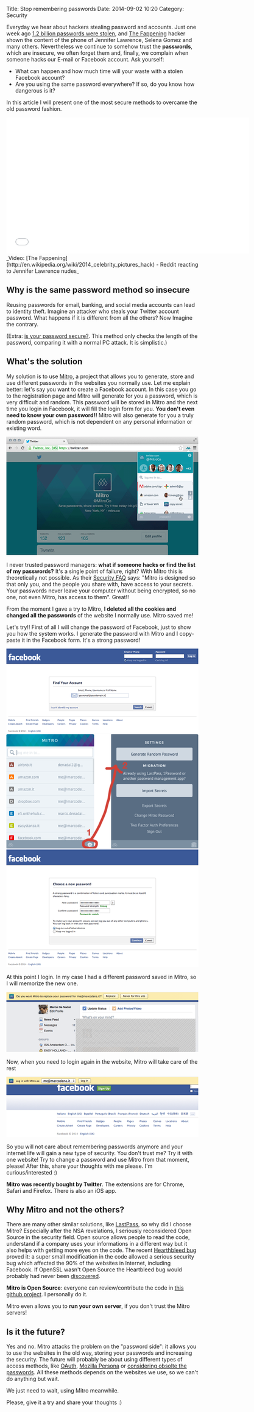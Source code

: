 Title: Stop remembering passwords
Date: 2014-09-02 10:20
Category: Security

Everyday we hear about hackers stealing password and accounts. Just one week ago [1.2 billion passwords were stolen](http://it.slashdot.org/story/14/09/01/2213202/hackers-behind-biggest-ever-password-theft-begin-attacks), and [The Fappening](http://en.wikipedia.org/wiki/2014_celebrity_pictures_hack) hacker shown the content of the phone of Jennifer Lawrence, Selena Gomez and many others. Nevertheless we continue to somehow trust the __passwords__, which are insecure, we often forget them and, finally, we complain when someone hacks our E-mail or Facebook account. Ask yourself:

* What can happen and how much time will your waste with a stolen Facebook account? 
* Are you using the same password everywhere? If so, do you know how dangerous is it?

In this article I will present one of the most secure methods to overcame the old password fashion.

<iframe width="637" height="358" src="//www.youtube.com/embed/vrQFBYgwQW8" frameborder="0" allowfullscreen></iframe>_Video: [The Fappening](http://en.wikipedia.org/wiki/2014_celebrity_pictures_hack) - Reddit reacting to Jennifer Lawrence nudes_

## Why is the same password method so insecure

Reusing passwords for email, banking, and social media accounts can lead to identity theft. Imagine an attacker who steals your Twitter account password. What happens if it is different from all the others? Now Imagine the contrary. 

(Extra: [is your password secure?](https://howsecureismypassword.net/). This method only checks the length of the password, comparing it with a normal PC attack. It is simplistic.)

## What's the solution

My solution is to use [Mitro](https://www.mitro.co/), a project that allows you to generate, store and use different passwords in the websites you normally use. Let me explain better: let's say you want to create a Facebook account. In this case you go to the registration page and Mitro will generate for you a password, which is very difficult and random. This password will be stored in Mitro and the next time you login in Facebook, it will fill the login form for you. __You don't even need to know your own password!!__ Mitro will also generate for you a truly random password, which is not dependent on any personal information or existing word.

![Mitro screenshot](/images/mitro.png)

I never trusted password managers: __what if someone hacks or find the list of my passwords?__ It's a single point of failure, right? With Mitro this is theoretically not possible. As their [Security FAQ](https://www.mitro.co/secure.html) says: "Mitro is designed so that only you, and the people you share with, have access to your secrets. Your passwords never leave your computer without being encrypted, so no one, not even Mitro, has access to them". Great!!

From the moment I gave a try to Mitro, __I deleted all the cookies and changed all the passwords__ of the website I normally use. Mitro saved me!

Let's try!! First of all I will change the password of Facebook, just to show you how the system works. I generate the password with Mitro and I copy-paste it in the Facebook form. It's a strong password!

![Facebook change password](/images/stop-password1.png)
![Mitro password generator](/images/mitro-passowrd-generation.png)
![Facebook change password2](/images/stop-password2.png)

At this point I login. In my case I had a different password saved in Mitro, so I will memorize the new one.

![Facebook login](/images/stop-password3.png)

Now, when you need to login again in the website, Mitro will take care of the rest

![Mitro Facebook login](/images/stop-password4.png)

So you will not care about remembering passwords anymore and your internet life will gain a new type of security. You don't trust me? Try it with one website! Try to change a password and use Mitro from that moment, please! After this, share your thoughts with me please. I'm curious/interested :)

__Mitro was recently bought by Twitter__. The extensions are for Chrome, Safari and Firefox. There is also an iOS app.


## Why Mitro and not the others?

There are many other similar solutions, like [LastPass](https://lastpass.com/), so why did I choose Mitro? Especially after the NSA revelations, I seriously reconsidered Open Source in the security field. Open source allows people to read the code, understand if a company uses your informations in a different way but it also helps with getting more eyes on the code. The recent [Hearthbleed bug](http://heartbleed.com/) proved it: a super small modification in the code allowed a serious security bug which affected the 90% of the websites in Internet, including Facebook. If OpenSSL wasn't Open Source the Heartbleed bug would probably had never been [discovered](http://en.wikipedia.org/wiki/Heartbleed#Discovery).

__Mitro is Open Source__: everyone can review/contribute the code in [this github project](https://github.com/mitro-co/mitro). I personally do it.

Mitro even allows you to __run your own server__, if you don't trust the Mitro servers!

## Is it the future?

Yes and no. Mitro attacks the problem on the "password side": it allows you to use the websites in the old way, storing your passwords and increasing the security. The future will probably be about using different types of access methods, like [OAuth](http://oauth.net/), [Mozilla Persona](https://www.mozilla.org/en-US/persona/) or [considering obsolte the passwords](https://medium.com/@ninjudd/passwords-are-obsolete-9ed56d483eb). All these methods depends on the websites we use, so we can't do anything but wait. 

We just need to wait, using Mitro meanwhile.

Please, give it a try and share your thoughts :)









